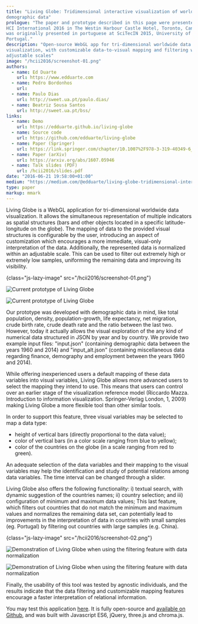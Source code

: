 ```yaml
---
title: "Living Globe: Tridimensional interactive visualization of world
demographic data"
prologue: "The paper and prototype described in this page were presented at the
HCI International 2016 in The Westin Harbour Castle Hotel, Toronto, Canada. It
was originally presented in portuguese at SciTecIN 2015, University of Coimbra,
Portugal."
description: "Open-source WebGL app for tri-dimensional worldwide data
visualization, with customizable data-to-visual mapping and filtering with
adjustable scales"
image: "/hcii2016/screenshot-01.png"
authors:
  - name: Ed Duarte
    url: https://www.edduarte.com
  - name: Pedro Bordonhos
    url: 
  - name: Paulo Dias
    url: http://sweet.ua.pt/paulo.dias/
  - name: Beatriz Sousa Santos
    url: http://sweet.ua.pt/bss/
links:
  - name: Demo
    url: https://edduarte.github.io/living-globe
  - name: Source code
    url: https://github.com/edduarte/living-globe
  - name: Paper (Springer)
    url: https://link.springer.com/chapter/10.1007%2F978-3-319-40349-6_2
  - name: Paper (arXiv)
    url: https://arxiv.org/abs/1607.05946
  - name: Talk slides (PDF)
    url: /hcii2016/slides.pdf
date: "2016-06-21 19:58:00+01:00"
medium: "https://medium.com/@edduarte/living-globe-tridimensional-interactive-visualization-of-world-demographic-data-c3eeb1845c51"
type: paper
markup: mmark
---
```


Living Globe is a WebGL application for tri-dimensional worldwide data
visualization. It allows the simultaneous representation of multiple indicators
as spatial structures (bars and other objects located in a specific
latitude-longitude on the globe). The mapping of data to the provided visual
structures is configurable by the user, introducing an aspect of customization
which encourages a more immediate, visual-only interpretation of the data.
Additionally, the represented data is normalized within an adjustable scale.
This can be used to filter out extremely high or extremely low samples,
uniforming the remaining data and improving its visibility.

{class="js-lazy-image" src="/hcii2016/screenshot-01.png"}

![Current prototype of Living Globe](# 'Current prototype of Living Globe,
showing population growth mapped to the bars/pilars height, total life
expectancy at birth to bar color, and birth/death ratio to country color.')

<noscript>

![Current prototype of Living Globe](/hcii2016/screenshot-01.png 'Current
prototype of Living Globe, showing population growth mapped to the bars/pilars
height, total life expectancy at birth to bar color, and birth/death ratio to
country color.')

</noscript>

Our prototype was developed with demographic data in mind, like total
population, density, population-growth, life expectancy, net migration, crude
birth rate, crude death rate and the ratio between the last two. However, today
it actually allows the visual exploration of the any kind of numerical data
structured in JSON by year and by country. We provide two example input files:
"input.json" (containing demographic data between the years 1960 and 2014) and
"input_alt.json" (containing miscellaneous data regarding finance, demography
and employment between the years 1960 and 2014).

While offering inexperienced users a default mapping of these data variables
into visual variables, Living Globe allows more advanced users to select the
mapping they intend to use. This means that users can control over an earlier
stage of the visualization reference model (Riccardo Mazza. Introduction to
information visualization. Springer-Verlag London, 1, 2009) making Living Globe
a more flexible tool than other similar tools.

In order to support this feature, three visual variables may be selected to map
a data type:
- height of vertical bars (directly proportional to the data value);
- color of vertical bars (in a color scale ranging from blue to yellow);
- color of the countries on the globe (in a scale ranging from red to green).

An adequate selection of the data variables and their mapping to the visual
variables may help the identification and study of potential relations among
data variables. The time interval can be changed through a slider.

Living Globe also offers the following functionality: i) textual search, with
dynamic suggestion of the countries names; ii) country selection; and iii)
configuration of minimum and maximum data values; This last feature, which
filters out countries that do not match the minimum and maximum values and
normalizes the remaining data set, can potentially lead to improvements in the
interpretation of data in countries with small samples (eg. Portugal) by
filtering out countries with large samples (e.g. China).

{class="js-lazy-image" src="/hcii2016/screenshot-02.png"}

![Demonstration of Living Globe when using the filtering feature with data
normalization](# 'Living Globe showing total population mapped to the country
color: the data from all countries is displayed on the left, and filtering out
large population countries \(such as China and India\) on the right \(resulting
in a representation with much more diverse and distinguishing colors for the
remaining countries\)')

<noscript>

![Demonstration of Living Globe when using the filtering feature with data
normalization](/hcii2016/screenshot-02.png 'Living Globe showing total
population mapped to the country color: the data from all countries is displayed
on the left, and filtering out large population countries \(such as China and
India\) on the right \(resulting in a representation with much more diverse and
distinguishing colors for the remaining countries\)')

</noscript>

Finally, the usability of this tool was tested by agnostic individuals, and the
results indicate that the data filtering and customizable mapping features
encourage a faster interpretation of relational information.

You may test this application [here](https://edduarte.github.io/living-globe).
It is fully open-source and [available on
Github](https://github.com/edduarte/living-globe), and was built with
Javascript ES6, jQuery, three.js and chroma.js.
